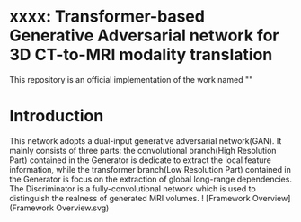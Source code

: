# xxxx: Transformer-based Generative Adversarial network for 3D CT-to-MRI modality translation
This repository is an official implementation of the work named ""
# Introduction
This network adopts a dual-input generative adversarial network(GAN). 
It mainly consists of three parts:
the convolutional branch(High Resolution Part) contained in the Generator is dedicate to extract the local feature information, 
while the transformer branch(Low Resolution Part) contained in the Generator is focus on the extraction of global long-range dependencies. 
The Discriminator is a fully-convolutional network which is used to distinguish the realness of generated MRI volumes.
! [Framework Overview](Framework Overview.svg)

